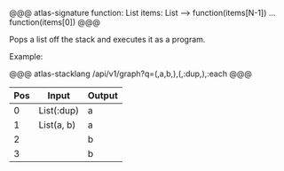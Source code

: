 @@@ atlas-signature
function: List
items: List
-->
function(items[N-1])
...
function(items[0])
@@@

Pops a list off the stack and executes it as a program.

Example:

@@@ atlas-stacklang
/api/v1/graph?q=(,a,b,),(,:dup,),:each
@@@

<table><thead><th>Pos</th><th>Input</th><th>Output</th></thead><tbody><tr>
<td>0</td>
<td>List(:dup)</td>
<td>a</td>
</tr><tr>
<td>1</td>
<td>List(a, b)</td>
<td>a</td>
</tr><tr>
<td>2</td>
<td></td>
<td>b</td>
</tr><tr>
<td>3</td>
<td></td>
<td>b</td>
</tr></tbody></table>
